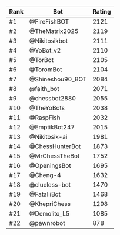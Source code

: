 Rank|Bot|Rating
---|---|---
#1|@FireFishBOT|2121
#2|@TheMatrix2025|2119
#3|@Nikitosikbot|2111
#4|@YoBot_v2|2110
#5|@TorBot|2105
#6|@ToromBot|2104
#7|@Shineshou90_BOT|2084
#8|@faith_bot|2071
#9|@chessbot2880|2055
#10|@TheYoBots|2038
#11|@RaspFish|2032
#12|@EmptikBot247|2015
#13|@Nikitosik-ai|1981
#14|@ChessHunterBot|1873
#15|@MrChessTheBot|1752
#16|@OpeningsBot|1695
#17|@Cheng-4|1632
#18|@clueless-bot|1470
#19|@FataliiBot|1468
#20|@KhepriChess|1298
#21|@Demolito_L5|1085
#22|@pawnrobot|878
